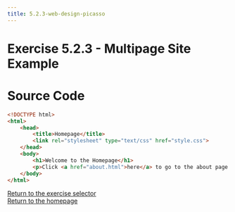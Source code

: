 ```yaml
---
title: 5.2.3-web-design-picasso
---
```


# Exercise 5.2.3 - Multipage Site Example


# Source Code

```html
<!DOCTYPE html>
<html>
    <head>
        <title>Homepage</title>
        <link rel="stylesheet" type="text/css" href="style.css">
    </head>
    <body>
        <h1>Welcome to the Homepage</h1>
        <p>Click <a href="about.html">here</a> to go to the about page.</p>
    </body>
</html>
```

[Return to the exercise selector](/wiki-docs/pages/codehs/web-design-picasso/web-design-picasso.md)
<br>
[Return to the homepage](/wiki-docs/index.html)